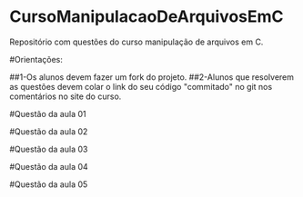 # CursoManipulacaoDeArquivosEmC
Repositório com questões do curso manipulação de arquivos em C.

#Orientações:

##1-Os alunos devem fazer um fork do projeto.
##2-Alunos que resolverem as questões devem colar o link do seu código "commitado" no git nos comentários no site do curso. 

#Questão da aula 01

#Questão da aula 02

#Questão da aula 03

#Questão da aula 04

#Questão da aula 05
